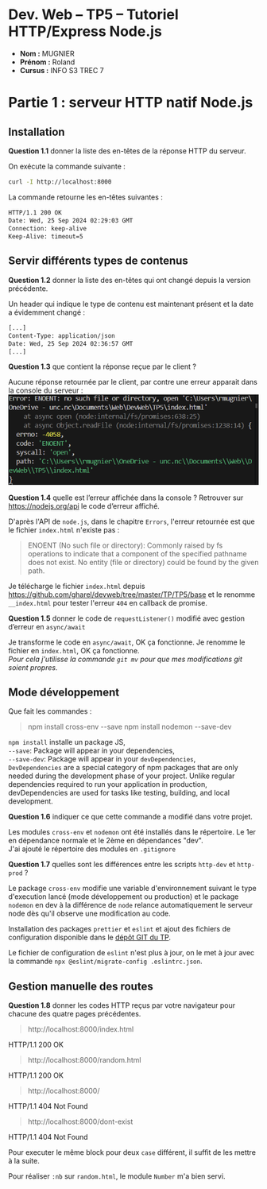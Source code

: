 <link rel="stylesheet" href="https://gcore.jsdelivr.net/gh/Microsoft/vscode@f56f4e1adc2b5b447375d560ab817fe1ceceb104/extensions/markdown-language-features/media/markdown.css">
<!-- <link rel="stylesheet" href="https://cdn.jsdelivr.net/gh/Microsoft/vscode@f56f4e1adc2b5b447375d560ab817fe1ceceb104/extensions/markdown-language-features/media/markdown.css"> -->

# Dev. Web – TP5 – Tutoriel HTTP/Express Node.js

- **Nom :** MUGNIER
- **Prénom :** Roland
- **Cursus :** INFO S3 TREC 7

# Partie 1 : serveur HTTP natif Node.js

## Installation

**Question 1.1** donner la liste des en-têtes de la réponse HTTP du serveur.

On exécute la commande suivante :
```bash
curl -I http://localhost:8000
```

La commande retourne les en-têtes suivantes :

```http
HTTP/1.1 200 OK
Date: Wed, 25 Sep 2024 02:29:03 GMT
Connection: keep-alive
Keep-Alive: timeout=5
```

## Servir différents types de contenus

**Question 1.2** donner la liste des en-têtes qui ont changé depuis la version précédente.

Un header qui indique le type de contenu est maintenant présent et la date a évidemment changé :

```http
[...]
Content-Type: application/json
Date: Wed, 25 Sep 2024 02:36:57 GMT
[...]
```

**Question 1.3** que contient la réponse reçue par le client ?

Aucune réponse retournée par le client, par contre une erreur apparait dans la console du serveur :
![Erreur Q1.3](img\ErreurQ1.3.png)

**Question 1.4** quelle est l’erreur affichée dans la console ? Retrouver sur https://nodejs.org/api le code d’erreur affiché.

D'après l'API de `node.js`, dans le chapitre `Errors`, l'erreur retournée est que le fichier `index.html` n'existe pas :
> ENOENT (No such file or directory): Commonly raised by fs operations to indicate that a component of the specified pathname does not exist. No entity (file or directory) could be found by the given path.

Je télécharge le fichier `index.html` depuis https://github.com/gharel/devweb/tree/master/TP/TP5/base et le renomme `__index.html` pour tester l'erreur `404` en callback de promise.  

**Question 1.5** donner le code de `requestListener()` modifié avec gestion d’erreur en `async/await`

Je transforme le code en `async/await`, OK ça fonctionne. Je renomme le fichier en `index.html`, OK ça fonctionne.  
*Pour cela j'utilisse la commande `git mv` pour que mes modifications git soient propres.*

## Mode développement

Que fait les commandes :
> npm install cross-env --save
> npm install nodemon --save-dev

`npm install` installe un package JS,  
`--save`: Package will appear in your dependencies,  
`--save-dev`: Package will appear in your `devDependencies`,  
`DevDependencies` are a special category of npm packages that are only needed during the development phase of your project. Unlike regular dependencies required to run your application in production, devDependencies are used for tasks like testing, building, and local development.
  
**Question 1.6** indiquer ce que cette commande a modifié dans votre projet.

Les modules `cross-env` et `nodemon` ont été installés dans le répertoire. Le 1er en dépendance normale et le 2ème en dépendances "dev".  
J'ai ajouté le répertoire des modules en `.gitignore`

**Question 1.7** quelles sont les différences entre les scripts `http-dev` et `http-prod` ?

Le package `cross-env` modifie une variable d'environnement suivant le type d'execution lancé (mode développement ou production) et le package `nodemon` en dev à la différence de `node` relance automatiquement le serveur node dès qu'il observe une modification au code.

Installation des packages `prettier` et `eslint` et ajout des fichiers de configuration disponible dans le [dépôt GIT du TP](https://github.com/gharel/devweb/tree/master/TP/TP5/base).

Le fichier de configuration de `eslint` n'est plus à jour, on le met à jour avec la commande `npx @eslint/migrate-config .eslintrc.json`.


## Gestion manuelle des routes

**Question 1.8** donner les codes HTTP reçus par votre navigateur pour chacune des quatre pages précédentes.

> http://localhost:8000/index.html

HTTP/1.1 200 OK

> http://localhost:8000/random.html

HTTP/1.1 200 OK

> http://localhost:8000/  

HTTP/1.1 404 Not Found

> http://localhost:8000/dont-exist

HTTP/1.1 404 Not Found


Pour executer le même block pour deux `case` différent, il suffit de les mettre à la suite.

Pour réaliser `:nb` sur `random.html`, le module `Number` m'a bien servi.